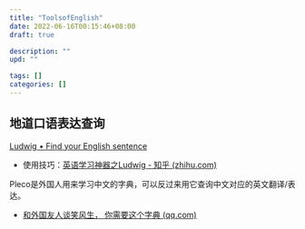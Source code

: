 ```yaml
---
title: "ToolsofEnglish"
date: 2022-06-16T00:15:46+08:00
draft: true

description: ""
upd: ""

tags: []
categories: []
---
```


<!--more-->



## 地道口语表达查询

[Ludwig • Find your English sentence](https://ludwig.guru/)

- 使用技巧：[英语学习神器之Ludwig - 知乎 (zhihu.com)](https://zhuanlan.zhihu.com/p/142658414)

Pleco是外国人用来学习中文的字典，可以反过来用它查询中文对应的英文翻译/表达。

- [和外国友人谈笑风生， 你需要这个字典 (qq.com)](https://mp.weixin.qq.com/s/4SUvc9zFZEBvTIwsOe0CBQ)
